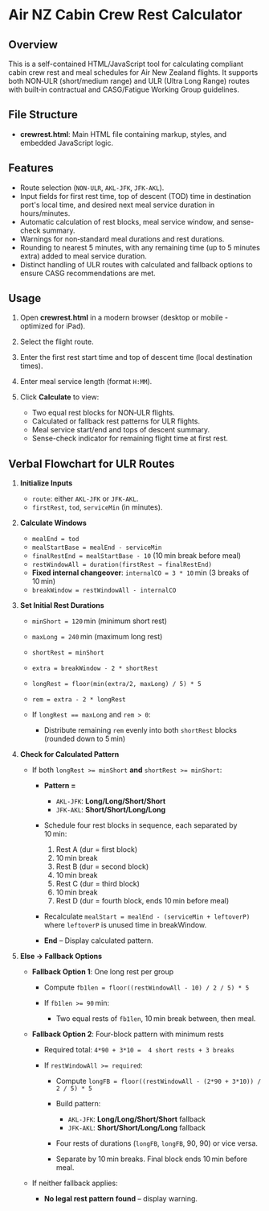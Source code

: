 # Air NZ Cabin Crew Rest Calculator

## Overview

This is a self-contained HTML/JavaScript tool for calculating compliant cabin crew rest and meal schedules for Air New Zealand flights. It supports both NON‑ULR (short/medium range) and ULR (Ultra Long Range) routes with built‑in contractual and CASG/Fatigue Working Group guidelines.

## File Structure

* **crewrest.html**: Main HTML file containing markup, styles, and embedded JavaScript logic.

## Features

* Route selection (`NON-ULR`, `AKL-JFK`, `JFK-AKL`).
* Input fields for first rest time, top of descent (TOD) time in destination port's local time, and desired next meal service duration in hours/minutes.
* Automatic calculation of rest blocks, meal service window, and sense-check summary.
* Warnings for non‑standard meal durations and rest durations.
* Rounding to nearest 5 minutes, with any remaining time (up to 5 minutes extra) added to meal service duration.
* Distinct handling of ULR routes with calculated and fallback options to ensure CASG recommendations are met.

## Usage

1. Open **crewrest.html** in a modern browser (desktop or mobile - optimized for iPad).
2. Select the flight route.
3. Enter the first rest start time and top of descent time (local destination times).
4. Enter meal service length (format `H:MM`).
5. Click **Calculate** to view:

   * Two equal rest blocks for NON‑ULR flights.
   * Calculated or fallback rest patterns for ULR flights.
   * Meal service start/end and tops of descent summary.
   * Sense-check indicator for remaining flight time at first rest.

## Verbal Flowchart for ULR Routes

1. **Initialize Inputs**

   * `route`: either `AKL-JFK` or `JFK-AKL`.
   * `firstRest`, `tod`, `serviceMin` (in minutes).

2. **Calculate Windows**

   * `mealEnd = tod`
   * `mealStartBase = mealEnd - serviceMin`
   * `finalRestEnd = mealStartBase - 10` (10 min break before meal)
   * `restWindowAll = duration(firstRest → finalRestEnd)`
   * **Fixed internal changeover**: `internalCO = 3 * 10` min (3 breaks of 10 min)
   * `breakWindow = restWindowAll - internalCO`

3. **Set Initial Rest Durations**

   * `minShort = 120` min (minimum short rest)
   * `maxLong = 240` min (maximum long rest)
   * `shortRest = minShort`
   * `extra = breakWindow - 2 * shortRest`
   * `longRest = floor(min(extra/2, maxLong) / 5) * 5`
   * `rem = extra - 2 * longRest`
   * If `longRest == maxLong` and `rem > 0`:

     * Distribute remaining `rem` evenly into both `shortRest` blocks (rounded down to 5 min)

4. **Check for Calculated Pattern**

   * If both `longRest >= minShort` **and** `shortRest >= minShort`:

     * **Pattern =**

       * `AKL-JFK`: **Long/Long/Short/Short**
       * `JFK-AKL`: **Short/Short/Long/Long**
     * Schedule four rest blocks in sequence, each separated by 10 min:

       1. Rest A (dur = first block)
       2. 10 min break
       3. Rest B (dur = second block)
       4. 10 min break
       5. Rest C (dur = third block)
       6. 10 min break
       7. Rest D (dur = fourth block, ends 10 min before meal)
     * Recalculate `mealStart = mealEnd - (serviceMin + leftoverP)` where `leftoverP` is unused time in breakWindow.
     * **End** – Display calculated pattern.

5. **Else → Fallback Options**

   * **Fallback Option 1**: One long rest per group

     * Compute `fb1len = floor((restWindowAll - 10) / 2 / 5) * 5`
     * If `fb1len >= 90` min:

       * Two equal rests of `fb1len`, 10 min break between, then meal.
   * **Fallback Option 2**: Four-block pattern with minimum rests

     * Required total: `4*90 + 3*10 =  4 short rests + 3 breaks`
     * If `restWindowAll >= required`:

       * Compute `longFB = floor((restWindowAll - (2*90 + 3*10)) / 2 / 5) * 5`
       * Build pattern:

         * `AKL-JFK`: **Long/Long/Short/Short** fallback
         * `JFK-AKL`: **Short/Short/Long/Long** fallback
       * Four rests of durations (`longFB`, `longFB`, 90, 90) or vice versa.
       * Separate by 10 min breaks.  Final block ends 10 min before meal.
   * If neither fallback applies:

     * **No legal rest pattern found** – display warning.
